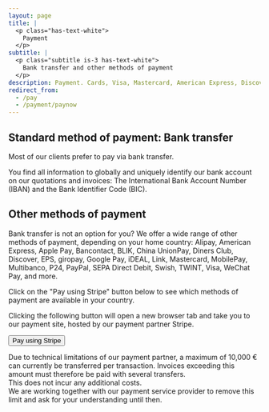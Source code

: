 ```yaml
---
layout: page
title: |
  <p class="has-text-white">
    Payment
  </p>
subtitle: |
  <p class="subtitle is-3 has-text-white">
    Bank transfer and other methods of payment
  </p>
description: Payment. Cards, Visa, Mastercard, American Express, Discover, Diners Club, China UnionPay, Cartes Bancaires. Wallets, Alipay, Apple Pay, Google Pay, Link, MobilePay, PayPal, WeChat Pay. Vouchers, Multibanco. Bank redirects, BLIK, Bancontact, EPS, giropay, iDEAL, P24, TWINT. Bank debits, SEPA Direct Debit. Bank transfer. Realtime-payments, Swish.
redirect_from:
  - /pay
  - /payment/paynow
---
```



<div style="min-height: 100vh;">
  <h2>Standard method of payment: Bank transfer</h2>
  <p>Most of our clients prefer to pay via bank transfer.</p>

  <p>You find all information to globally and uniquely identify our bank account on our quotations and invoices: The International Bank Account Number (IBAN) and the Bank Identifier Code (BIC).</p>

  <h2>Other methods of payment</h2>
  <p>Bank transfer is not an option for you? We offer a wide range of other methods of payment, depending on your home country: Alipay, American Express, Apple Pay, Bancontact, BLIK, China UnionPay, Diners Club, Discover, EPS, giropay, Google Pay, iDEAL, Link, Mastercard, MobilePay, Multibanco, P24, PayPal, SEPA Direct Debit, Swish, TWINT, Visa, WeChat Pay, and more.</p>

  <p>Click on the "Pay using Stripe" button below to see which methods of payment are available in your country.</p>

  <p>Clicking the following button will open a new browser tab and take you to our payment site, hosted by our payment partner Stripe.</p>

  <p><a href="https://buy.stripe.com/5kA9AX37u4VteBO5kk?locale=en" target="_blank"><button class="button is-link is-normal is-hover">Pay using Stripe</button></a></p>

  <p>Due to technical limitations of our payment partner, a maximum of 10,000 € can currently be transferred per transaction. Invoices exceeding this amount must therefore be paid with several transfers.<br>This does not incur any additional costs.<br>We are working together with our payment service provider to remove this limit and ask for your understanding until then.</p>
</div>
